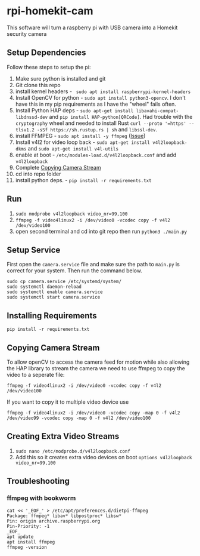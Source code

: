 # rpi-homekit-cam
 This software will turn a raspberry pi with USB camera into a Homekit security camera

 ## Setup Dependencies
 Follow these steps to setup the pi:

 1. Make sure python is installed and git
 1. Git clone this repo
 1. install kernel headers - ` sudo apt install raspberrypi-kernel-headers`
 1. Install OpenCV for python - `sudo apt install python3-opencv`. I don't have this in my pip requirements as I have the "wheel" fails often.
 1. Install Python HAP deps - `sudo apt-get install libavahi-compat-libdnssd-dev` and `pip install HAP-python[QRCode]`. Had trouble with the `cryptography` wheel and needed to install Rust `curl --proto '=https' --tlsv1.2 -sSf https://sh.rustup.rs | sh` and `libssl-dev`.
 1. install FFMPEG - `sudo apt install -y ffmpeg` ([Issue](#ffmpeg-with-bookworm))
 1. Install v4l2 for video loop back - `sudo apt-get install v4l2loopback-dkms` and `sudo apt-get install v4l-utils`
 1. enable at boot - `/etc/modules-load.d/v4l2loopback.conf` and add `v4l2loopback`
 1. Complete [Copying Camera Stream](#copying-camera-stream)
 1. cd into repo folder
 1. install python deps. - `pip install -r requirements.txt`

 ## Run
 1. `sudo modprobe v4l2loopback video_nr=99,100`
 1. `ffmpeg -f video4linux2 -i /dev/video0 -vcodec copy -f v4l2 /dev/video100`
 1. open second terminal and cd into git repo then run `python3 ./main.py`

## Setup Service
First open the `camera.service` file and make sure the path to `main.py` is correct for your system. Then run the command below.

```
sudo cp camera.service /etc/systemd/system/
sudo systemctl daemon-reload
sudo systemctl enable camera.service
sudo systemctl start camera.service
```

## Installing Requirements
```
pip install -r requirements.txt
```

## Copying Camera Stream
To allow openCV to access the camera feed for motion while also allowing the HAP library to stream the camera we need to use ffmpeg to copy the video to a seperate file:

```
ffmpeg -f video4linux2 -i /dev/video0 -vcodec copy -f v4l2 /dev/video100
```

If you want to copy it to multiple video device use
```
ffmpeg -f video4linux2 -i /dev/video0 -vcodec copy -map 0 -f v4l2 /dev/video99 -vcodec copy -map 0 -f v4l2 /dev/video100
```

## Creating Extra Video Streams
1. `sudo nano /etc/modprobe.d/v4l2loopback.conf`
1. Add this so it creates extra video devices on boot `options v4l2loopback video_nr=99,100`


## Troubleshooting
### ffmpeg with bookworm
```
cat << '_EOF_' > /etc/apt/preferences.d/dietpi-ffmpeg
Package: ffmpeg* libav* libpostproc* libsw*
Pin: origin archive.raspberrypi.org
Pin-Priority: -1
_EOF_
apt update
apt install ffmpeg
ffmpeg -version
```